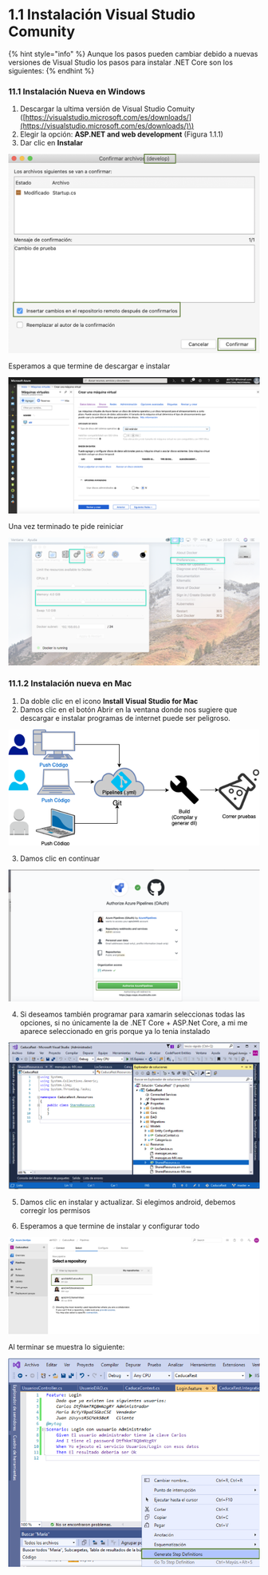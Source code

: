 # 1.1 Instalación Visual Studio Comunity

{% hint style="info" %}
Aunque los pasos pueden cambiar debido a nuevas versiones de Visual Studio los pasos para instalar .NET Core son los siguientes:
{% endhint %}

### 11.1 Instalación Nueva en Windows

1. Descargar la ultima versión de Visual Studio Comuity \([https://visualstudio.microsoft.com/es/downloads/](https://visualstudio.microsoft.com/es/downloads/)\)
2. Elegir la opción:  **ASP.NET and web development**  \(Figura 1.1.1\)
3. Dar clic en **Instalar**

![](../.gitbook/assets/image%20%28295%29.png)

Esperamos a que termine de descargar e instalar

![](../.gitbook/assets/image%20%28163%29.png)

Una vez terminado te pide reiniciar

![](../.gitbook/assets/image%20%28182%29.png)

### 11.1.2 Instalación nueva en Mac

1. Da doble clic en el icono **Install Visual Studio for Mac**
2. Damos clic en el botón Abrir en la ventana donde nos sugiere que descargar e instalar programas de internet puede ser peligroso.

![](../.gitbook/assets/image%20%28189%29.png)

3. Damos clic en continuar

![](../.gitbook/assets/image%20%28103%29.png)

4. Si deseamos también programar para xamarin seleccionas todas las opciones, si no únicamente la de .NET Core + ASP.Net Core, a mi me aparece seleccionado en gris porque ya lo tenia instalado

![](../.gitbook/assets/image%20%28123%29.png)

5. Damos clic en instalar y actualizar. Si elegimos android, debemos corregir los permisos

6. Esperamos a que termine de instalar y configurar todo

![](../.gitbook/assets/image%20%2855%29.png)

Al terminar se muestra lo siguiente:

![](../.gitbook/assets/image%20%28108%29.png)

























